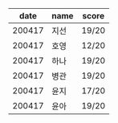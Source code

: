 |date|name|score|
|---|---|---|
|200417|지선|19/20|
|200417|호영|12/20|
|200417|하나|19/20|
|200417|병관|19/20|
|200417|윤지|17/20|
|200417|윤아|19/20|
